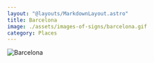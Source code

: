 ```yaml
---
layout: "@layouts/MarkdownLayout.astro"
title: Barcelona
image: ./assets/images-of-signs/barcelona.gif
category: Places
---
```


![Barcelona](@signs/barcelona.gif)
